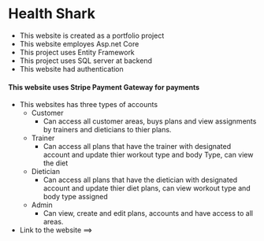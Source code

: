 # Health Shark
- This website is created as a portfolio project
- This website employes Asp.net Core
- This project uses Entity Framework
- This project uses SQL server at backend
- This website had authentication
#### This website uses Stripe Payment Gateway for payments 
- This websites has three types of accounts
	- Customer
		- Can access all customer areas, buys plans and view assignments by trainers and dieticians to thier plans.
	- Trainer
		- Can access all plans that have the trainer with designated account and update thier workout type and body Type, can view the diet
	- Dietician
		- Can access all plans that have the dietician with designated account and update thier diet plans, can view workout type and body type assigned
	- Admin
		- Can view, create and edit plans, accounts and have access to all areas.
- Link to the website ==>